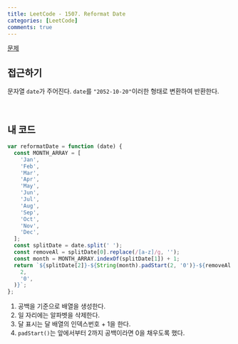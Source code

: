 ```yaml
---
title: LeetCode - 1507. Reformat Date
categories: [LeetCode]
comments: true
---
```


[문제](https://leetcode.com/problems/reformat-date/)

## 접근하기

문자열 `date`가 주어진다. `date`를 `"2052-10-20"`이러한 형태로 변환하여 반환한다.

<br>

## 내 코드

```js
var reformatDate = function (date) {
  const MONTH_ARRAY = [
    'Jan',
    'Feb',
    'Mar',
    'Apr',
    'May',
    'Jun',
    'Jul',
    'Aug',
    'Sep',
    'Oct',
    'Nov',
    'Dec',
  ];
  const splitDate = date.split(' ');
  const removeAl = splitDate[0].replace(/[a-z]/g, '');
  const month = MONTH_ARRAY.indexOf(splitDate[1]) + 1;
  return `${splitDate[2]}-${String(month).padStart(2, '0')}-${removeAl.padStart(
    2,
    '0',
  )}`;
};
```

1. 공백을 기준으로 배열을 생성한다.
2. 일 자리에는 알파벳을 삭제한다.
3. 달 표시는 달 배열의 인덱스번호 + 1을 한다.
4. `padStart()`는 앞에서부터 2까지 공백이라면 0을 채우도록 했다.
